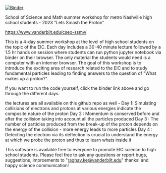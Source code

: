 [![Binder](https://mybinder.org/badge_logo.svg)](https://mybinder.org/v2/gh/rkunnawa/ssmv_eic_3/HEAD)

School of Science and Math summer workshop for metro Nashville high school students - 2023 
"Lets Smash the Proton"

https://www.vanderbilt.edu/cseo-ssmv/

This is a 4-day summer workshop at the level of high school students on the topic of the EIC. Each day includes a 30-40 minute lecture followed by a 1.5 hr hands on session where students can run python jupyter notebook via binder on their browser. The only material the students would need is a computer with an interner browser. The goal of this workshop is to introduce the exciting area of research related to the EIC and to study fundamental particles leading to finding answers to the question of "What makes up a proton?". 

If you want to run the code yourself, click the binder link above and go through the different days. 

the lectures are all available on this github repo as well - 
Day 1: Simulating collisions of electrons and protons at various energies indicate the composite nature of the proton 
Day 2 : Momentum is conserved before and after the collision taking into account all the particles produced
Day 3 : The number of particles produced from the break-up of the proton depends on the energy of the collision - more energy leads to more particles 
Day 4 : Detecting the electron via its deflection is crucial to understand the energy at which we probe the proton and thus to learn whats inside it 

This software is available free to everyone to promote EIC science to high school students. Please feel free to ask any questions or report bugs, suggestions, improements to "raghav.ke@vanderbilt.edu" 
thanks! and happy science communication! 
